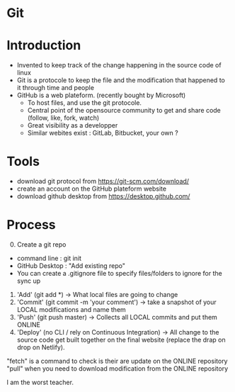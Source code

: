 # Git

# Introduction

- Invented to keep track of the change happening in the source code of linux
- Git is a protocole to keep the file and the modification that happened to it through time and people
- GitHub is a web plateform. (recently bought by Microsoft)
  - To host files, and use the git protocole.
  - Central point of the opensource community to get and share code (follow, like, fork, watch)
  - Great visibility as a developper
  - Similar webites exist : GitLab, Bitbucket, your own ?

# Tools

- download git protocol from https://git-scm.com/download/
- create an account on the GitHub plateform website
- download github desktop from https://desktop.github.com/

# Process
0. Create a git repo
  - command line : git init
  - GitHub Desktop : "Add existing repo"
  - You can create a .gitignore file to specify files/folders to ignore for the sync up

1. 'Add' (git add *) -> What local files are going to change
2. 'Commit' (git commit -m 'your comment') -> take a snapshot of your LOCAL modifications and name them
3. 'Push' (git push master) -> Collects all LOCAL commits and put them ONLINE
4. 'Deploy' (no CLI / rely on Continuous Integration) -> All change to the source code get built together on the final website (replace the drap on drop on Netlify).

"fetch" is a command to check is their are update on the ONLINE repository
"pull" when you need to download modification from the ONLINE repository


I am the worst teacher.